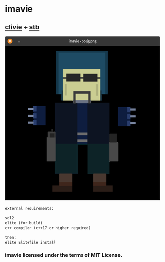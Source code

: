 # imavie
## [clivie](https://github.com/ferhatgec/clivie) + [stb](https://github.com/nothings/stb)

![poljg, a character in gechland (game)](resource/window.png) 

```
external requirements:

sdl2
elite (for build)
c++ compiler (c++17 or higher required)

then:
elite Elitefile install
```

### imavie licensed under the terms of MIT License.
